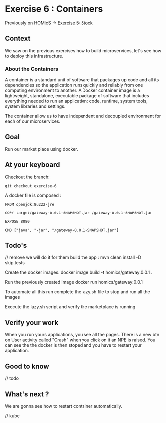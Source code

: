 # Exercise 6 : Containers

Previously on HOMicS -> [Exercise 5: Stock](../user-guide/stock.md)

## Context

We saw on the previous exercises how to build microservices, let's see how to deploy this infrastructure.

### About the Containers

A container is a standard unit of software that packages up code and all its dependencies so the application runs quickly and reliably from one computing environment to another.
A Docker container image is a lightweight, standalone, executable package of software that includes everything needed to run an application: code, runtime, system tools, system libraries and settings.

The container allow us to have independent and decoupled environment for each of our microservices.

## Goal 

Run our market place using docker.

## At your keyboard

Checkout the branch: 
        
    git checkout exercise-6
   
A docker file is composed  : 

    FROM openjdk:8u222-jre
    
    COPY target/gateway-0.0.1-SNAPSHOT.jar /gateway-0.0.1-SNAPSHOT.jar
    
    EXPOSE 8080
    
    CMD ["java", "-jar", "/gateway-0.0.1-SNAPSHOT.jar"]


## Todo's

// remove we will do it for them
build the app : mvn clean install -D skip.tests

Create the docker images.
docker image build -t homics/gateway:0.0.1 .

Run the previously created image
docker run homics/gateway:0.0.1

To automate all this run complete the lazy.sh file to stop and run all the images

Execute the lazy.sh script and verify the marketplace is running




## Verify your work

When you run yours applications, you see all the pages.
There is a new btn on User activity called "Crash" when you click on it an NPE is raised. You can see the the docker is then stoped and you have to restart your application.


## Good to know

// todo 



## What's next ?

We are gonna see how to restart container automatically.

// kube
